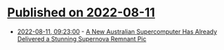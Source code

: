 # [Published on 2022-08-11](index.md)

* [2022-08-11, 09:23:00](https://soylentnews.org/article.pl?sid=22/08/10/1751205&from=rss) - [A New Australian Supercomputer Has Already Delivered a Stunning Supernova Remnant Pic](https://soylentnews.org/article.pl?sid=22/08/10/1751205&from=rss)
